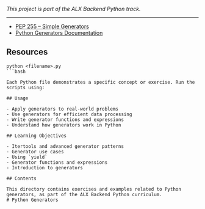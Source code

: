 
*This project is part of the ALX Backend Python track.*

---

- [PEP 255 – Simple Generators](https://peps.python.org/pep-0255/)
- [Python Generators Documentation](https://docs.python.org/3/howto/functional.html#generators)

## Resources

```
python <filename>.py
```bash

Each Python file demonstrates a specific concept or exercise. Run the scripts using:

## Usage

- Apply generators to real-world problems
- Use generators for efficient data processing
- Write generator functions and expressions
- Understand how generators work in Python

## Learning Objectives

- Itertools and advanced generator patterns
- Generator use cases
- Using `yield`
- Generator functions and expressions
- Introduction to generators

## Contents

This directory contains exercises and examples related to Python generators, as part of the ALX Backend Python curriculum.
# Python Generators